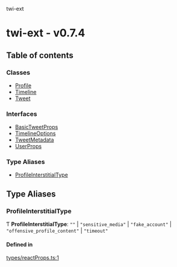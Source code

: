 twi-ext

# twi-ext - v0.7.4

## Table of contents

### Classes

- [Profile](classes/Profile.md)
- [Timeline](classes/Timeline.md)
- [Tweet](classes/Tweet.md)

### Interfaces

- [BasicTweetProps](interfaces/BasicTweetProps.md)
- [TimelineOptions](interfaces/TimelineOptions.md)
- [TweetMetadata](interfaces/TweetMetadata.md)
- [UserProps](interfaces/UserProps.md)

### Type Aliases

- [ProfileInterstitialType](README.md#profileinterstitialtype)

## Type Aliases

### ProfileInterstitialType

Ƭ **ProfileInterstitialType**: ``""`` \| ``"sensitive_media"`` \| ``"fake_account"`` \| ``"offensive_profile_content"`` \| ``"timeout"``

#### Defined in

[types/reactProps.ts:1](https://github.com/Robot-Inventor/twi-ext/blob/19fbc824eaabbe223fae85f0f2ec010bbe080cfc/src/types/reactProps.ts#L1)
